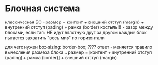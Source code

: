 # Блочная система

классическая БС - 
размер = контент + внешний отступ (margin) + внутренний отступ (pading) + рамка (border)
костыль!!! - зазор между блоками, если тэги НЕ идут вплотную друг за другом
каждый блок пытается захватить "весь мир" по горизонтали

для чего нужен box-sizing: border-box; ????
ответ - меняется правило вычесления размера блока...
размер = [контент + внутренний отступ (pading) + рамка (border)] + внешний отступ (margin) 
